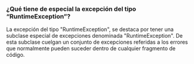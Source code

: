 ### ¿Qué tiene de especial la excepción del tipo “RuntimeException”?
La excepción del tipo "RuntimeException", se destaca por tener una subclase especial de excepciones denominada "RuntimeException". De esta subclase cuelgan un conjunto de excepciones referidas a los errores que normalmente pueden suceder dentro de cualquier fragmento de código.